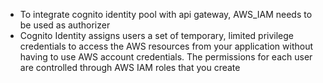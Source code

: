 * To integrate cognito identity pool with api gateway, AWS_IAM needs to be used as authorizer
* Cognito Identity assigns users a set of temporary, limited privilege credentials to access the AWS resources from your application without having to use AWS account credentials. The permissions for each user are controlled through AWS IAM roles that you create
